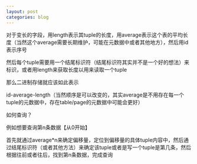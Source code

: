 ```yaml
---
layout: post
categories: blog
---
```

对于变长的字段，用length表示其tuple的长度，用average表示这个表的平均长度（当然这个average需要长期维护，可能在元数据中或者其他地方），然后用id表示序号

然后每个tuple需要用一个结尾标识符（结尾标识符其实并不是一个好的想法）来标识，或者用length来获取长度以用来读取一个tuple

那么二进制存储就应该如此表示

id-average-length（当然顺序是可以改变的，其实average是不用存在每一个tuple的元数据中，存在table/page的元数据中可能会更好）



如何查询？

例如想要查询第n条数据【从0开始】

首先就通过average*n来确定偏移量，定位到偏移量的具体tuple内容中，然后通过结尾标识符（或者其他方法）来确定该tuple或者是写一个tuple是第几条，然后根据往前或者往后，找到第n条数据，完成查询

